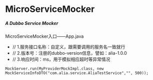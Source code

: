 # MicroServiceMocker
##### A Dubbo Service Mocker
MicroServiceMocker入口——App.java

*  	// 1.服务接口名称：自定义，跟需要调用的服务名一致就行
*  	// 2.版本号：注册的dubbo-version信息，譬如：alia-1.0.0
*  	// 3.响应时间：ms，用于模拟相应超时等异常情况
	
`MockServer.run(MyProviderMockImpl.class, new MockServiceInfoDTO("com.alia.service.AliaTestService","", 500));`
